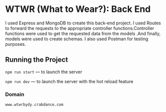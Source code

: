 # WTWR (What to Wear?): Back End

I used Express and MongoDB to create this back-end project. I used Routes to forward the requests to the appropriate controller functions.Controller functions were used to get the requested data from the models .And finally, models were used to create schemas. I also used Postman for testing purposes.

## Running the Project

`npm run start` — to launch the server

`npm run dev` — to launch the server with the hot reload feature

### Domain

    www.wtwrbydy.crabdance.com
